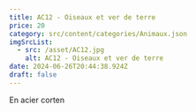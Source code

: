 ```yaml
---
title: AC12 - Oiseaux et ver de terre
price: 20
category: src/content/categories/Animaux.json
imgSrcList:
  - src: /asset/AC12.jpg
    alt: AC12 - Oiseaux et ver de terre
date: 2024-06-26T20:44:38.924Z
draft: false
---
```


En acier corten
